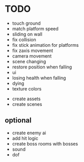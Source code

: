 # TODO

- touch ground
- match platform speed
- sliding on wall
- fix collision
- fix stick animation for platforms
- fix zaxis movement
- camera movement
- scene changing
- restore position when falling
- ui
- losing health when falling
- dying
- texture colors

* create assets
* create scenes

## optional

- create enemy ai
- add hit logic
- create boss rooms with bosses
- sound
- dof
